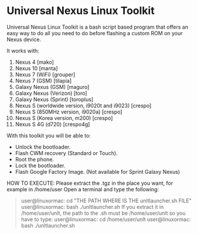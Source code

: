 # Universal Nexus Linux Toolkit

Universal Nexus Linux Toolkit is a bash script based program that offers an easy way
to do all you need to do before flashing a custom ROM on your Nexus device.

It works with:

1. Nexus 4 [mako]
2. Nexus 10 [manta]
3. Nexus 7 (WiFi) [grouper]
4. Nexus 7 (GSM) [tilapia]
5. Galaxy Nexus (GSM) [maguro]
6. Galaxy Nexus (Verizon) [toro]
7. Galaxy Nexus (Sprint) [toroplus]
8. Nexus S (worldwide version, i9020t and i9023) [crespo]
9. Nexus S (850MHz version, i9020a) [crespo]
10. Nexus S (Korea version, m200) [crespo]
11. Nexus S 4G (d720) [crespo4g]

With this toolkit you will be able to:

- Unlock the bootloader.
- Flash CWM recovery (Standard or Touch).
- Root the phone.
- Lock the bootloader.
- Flash Google Factory Image. (Not available for Sprint Galaxy Nexus)

HOW TO EXECUTE:
Please extract the .tgz in the place you want, for example in /home/user
Open a terminal and type the following:
>user@linuxormac: cd "THE PATH WHERE IS THE unltlauncher.sh FILE"
>user@linuxormac: bash ./unltlauncher.sh
If you extract it in /home/user/unlt, the path to the .sh must be /home/user/unlt
so you have to type:
>user@linuxormac: cd /home/user/unlt
>user@linuxormac: bash ./unltlauncher.sh
